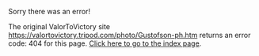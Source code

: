 

Sorry there was an error!

The original ValorToVictory site https://valortovictory.tripod.com/photo/Gustofson-ph.htm returns an error code: 404 for this page. [Click here to go to the index page](../index.md).